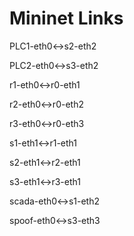# Mininet Links

PLC1-eth0<->s2-eth2

PLC2-eth0<->s3-eth2

r1-eth0<->r0-eth1

r2-eth0<->r0-eth2

r3-eth0<->r0-eth3

s1-eth1<->r1-eth1

s2-eth1<->r2-eth1

s3-eth1<->r3-eth1

scada-eth0<->s1-eth2

spoof-eth0<->s3-eth3